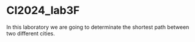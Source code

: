 # CI2024_lab3F

In this laboratory we are going to determinate the shortest path between two different cities.